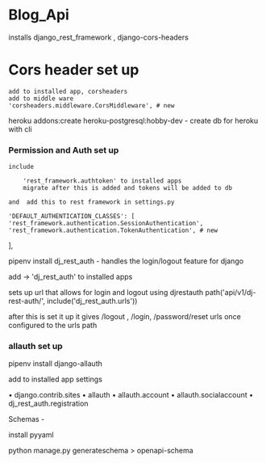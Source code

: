# Blog_Api

installs django_rest_framework , django-cors-headers

# Cors header set up

    add to installed app, corsheaders
    add to middle ware
    'corsheaders.middleware.CorsMiddleware', # new

heroku addons:create heroku-postgresql:hobby-dev - create db for heroku with cli

### Permission and Auth set up

    include

        'rest_framework.authtoken' to installed apps
        migrate after this is added and tokens will be added to db

    and  add this to rest framework in settings.py

    'DEFAULT_AUTHENTICATION_CLASSES': [ 'rest_framework.authentication.SessionAuthentication', 'rest_framework.authentication.TokenAuthentication', # new

],

pipenv install dj_rest_auth - handles the login/logout feature for django

add -> 'dj_rest_auth' to installed apps

sets up url that allows for login and logout using djrestauth
path('api/v1/dj-rest-auth/', include('dj_rest_auth.urls'))

after this is set it up it gives /logout , /login, /password/reset urls once configured to the urls path

### allauth set up

pipenv install django-allauth

add to installed app settings

• django.contrib.sites
• allauth
• allauth.account
• allauth.socialaccount
• dj_rest_auth.registration

Schemas -

install pyyaml

python manage.py generateschema > openapi-schema
